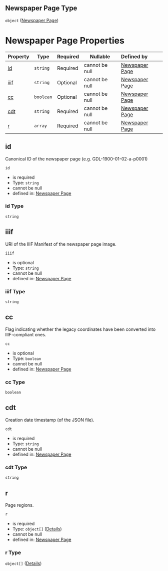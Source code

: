 ## Newspaper Page Type

`object` ([Newspaper Page](page.md))

# Newspaper Page Properties

| Property      | Type      | Required | Nullable       | Defined by                                                                                                                                    |
| :------------ | --------- | -------- | -------------- | :-------------------------------------------------------------------------------------------------------------------------------------------- |
| [id](#id)     | `string`  | Required | cannot be null | [Newspaper Page](page-properties-id.md "https&#x3A;//impresso.github.io/impresso-schemas/json/newspaper/page.schema.json#/properties/id")     |
| [iiif](#iiif) | `string`  | Optional | cannot be null | [Newspaper Page](page-properties-iiif.md "https&#x3A;//impresso.github.io/impresso-schemas/json/newspaper/page.schema.json#/properties/iiif") |
| [cc](#cc)     | `boolean` | Optional | cannot be null | [Newspaper Page](page-properties-cc.md "https&#x3A;//impresso.github.io/impresso-schemas/json/newspaper/page.schema.json#/properties/cc")     |
| [cdt](#cdt)   | `string`  | Required | cannot be null | [Newspaper Page](page-properties-cdt.md "https&#x3A;//impresso.github.io/impresso-schemas/json/newspaper/page.schema.json#/properties/cdt")   |
| [r](#r)       | `array`   | Required | cannot be null | [Newspaper Page](page-properties-r.md "https&#x3A;//impresso.github.io/impresso-schemas/json/newspaper/page.schema.json#/properties/r")       |

## id

Canonical ID of the newspaper page (e.g. GDL-1900-01-02-a-p0001)


`id`

-   is required
-   Type: `string`
-   cannot be null
-   defined in: [Newspaper Page](page-properties-id.md "https&#x3A;//impresso.github.io/impresso-schemas/json/newspaper/page.schema.json#/properties/id")

### id Type

`string`

## iiif

URI of the IIIF Manifest of the newspaper page image.


`iiif`

-   is optional
-   Type: `string`
-   cannot be null
-   defined in: [Newspaper Page](page-properties-iiif.md "https&#x3A;//impresso.github.io/impresso-schemas/json/newspaper/page.schema.json#/properties/iiif")

### iiif Type

`string`

## cc

Flag indicating whether the legacy coordinates have been converted into IIIF-compliant ones.


`cc`

-   is optional
-   Type: `boolean`
-   cannot be null
-   defined in: [Newspaper Page](page-properties-cc.md "https&#x3A;//impresso.github.io/impresso-schemas/json/newspaper/page.schema.json#/properties/cc")

### cc Type

`boolean`

## cdt

Creation date timestamp (of the JSON file).


`cdt`

-   is required
-   Type: `string`
-   cannot be null
-   defined in: [Newspaper Page](page-properties-cdt.md "https&#x3A;//impresso.github.io/impresso-schemas/json/newspaper/page.schema.json#/properties/cdt")

### cdt Type

`string`

## r

Page regions.


`r`

-   is required
-   Type: `object[]` ([Details](page-properties-r-items.md))
-   cannot be null
-   defined in: [Newspaper Page](page-properties-r.md "https&#x3A;//impresso.github.io/impresso-schemas/json/newspaper/page.schema.json#/properties/r")

### r Type

`object[]` ([Details](page-properties-r-items.md))
